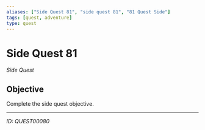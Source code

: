 ```yaml
---
aliases: ["Side Quest 81", "side quest 81", "81 Quest Side"]
tags: [quest, adventure]
type: quest
---
```


# Side Quest 81

*Side Quest*

## Objective
Complete the side quest objective.

---
*ID: QUEST00080*